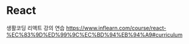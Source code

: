 # React

생활코딩 리액트 강의 연습
https://www.inflearn.com/course/react-%EC%83%9D%ED%99%9C%EC%BD%94%EB%94%A9#curriculum


